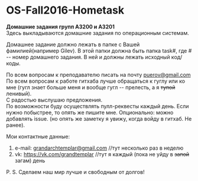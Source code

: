 # OS-Fall2016-Hometask
**Домашние задания групп A3200 и A3201**  
Здесь выкладываются домашние задания по операционным системам.  

Домашнее задание должно лежать в папке с Вашей фамилией(например Gilev). В этой папки должна быть папка task#, где # -- номер домашнего задания. В ней и должны лежать исходный код/коды.


По всем вопросам к преподавателю писать на почту puerov@gmail.com  
По всем вопросам к работе гитхаба лучше обращаться к гуглу или ко мне (гугл знает больше меня и вообще гугл -- прелесть, а я ~~тупой~~ ленивый).  
С радостью выслушаю предложения.  
По возможности буду осуществлять пулл-реквесты каждый день. Если нужно побыстрее, то опять же пишите мне.
Опционально: можно добавлять issue. (но опять же заметку я увижу, когда войду в гитхаб. Не ранее).

Мои контактные данные:  
1) e-mail: grandarchtemplar@gmail.com //тут несколько раз в неделю  
2) vk: https://vk.com/grandtemplar //тут я каждый (пока не уйду в ~~запой~~ загам) день  

P. S. Сделаем наш мир лучше и свободным от долгов!
